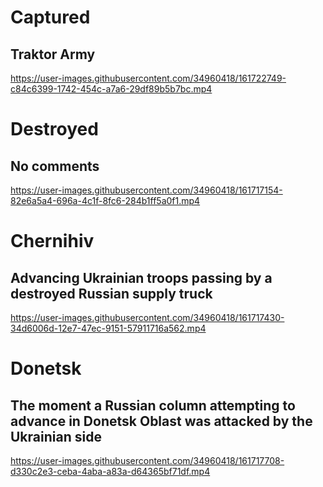 # Captured

## Traktor Army

https://user-images.githubusercontent.com/34960418/161722749-c84c6399-1742-454c-a7a6-29df89b5b7bc.mp4






# Destroyed

## No comments

https://user-images.githubusercontent.com/34960418/161717154-82e6a5a4-696a-4c1f-8fc6-284b1ff5a0f1.mp4


# Chernihiv

## Advancing Ukrainian troops passing by a destroyed Russian supply truck

https://user-images.githubusercontent.com/34960418/161717430-34d6006d-12e7-47ec-9151-57911716a562.mp4


# Donetsk

## The moment a Russian column attempting to advance in Donetsk Oblast was attacked by the Ukrainian side

https://user-images.githubusercontent.com/34960418/161717708-d330c2e3-ceba-4aba-a83a-d64365bf71df.mp4

